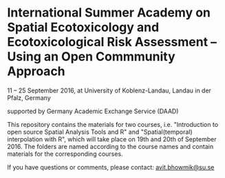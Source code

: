 # International Summer Academy on Spatial Ecotoxicology and Ecotoxicological Risk Assessment – Using an Open Commmunity Approach

11 – 25 September 2016, at University of Koblenz-Landau, Landau in der Pfalz, Germany

supported by Germany Academic Exchange Service (DAAD)

This repository contains the materials for two courses, i.e. "Introduction to open source Spatial Analysis Tools and R" and "Spatial(temporal) interpolation with R", which will take place on 19th and 20th of September 2016. The folders are named according to the course names and contain materials for the corresponding courses.

If you have questions or comments, please contact: avit.bhowmik@su.se  
